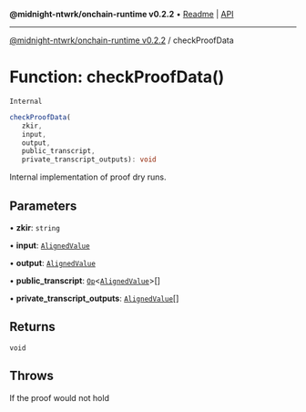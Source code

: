 **@midnight-ntwrk/onchain-runtime v0.2.2** • [Readme](../README.md) \| [API](../globals.md)

***

[@midnight-ntwrk/onchain-runtime v0.2.2](../README.md) / checkProofData

# Function: checkProofData()

`Internal`

```ts
checkProofData(
   zkir, 
   input, 
   output, 
   public_transcript, 
   private_transcript_outputs): void
```

Internal implementation of proof dry runs.

## Parameters

• **zkir**: `string`

• **input**: [`AlignedValue`](../type-aliases/AlignedValue.md)

• **output**: [`AlignedValue`](../type-aliases/AlignedValue.md)

• **public\_transcript**: [`Op`](../type-aliases/Op.md)\<[`AlignedValue`](../type-aliases/AlignedValue.md)\>[]

• **private\_transcript\_outputs**: [`AlignedValue`](../type-aliases/AlignedValue.md)[]

## Returns

`void`

## Throws

If the proof would not hold
